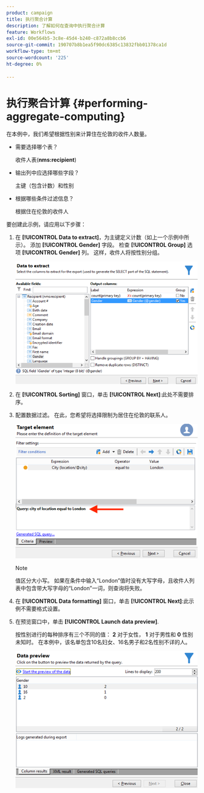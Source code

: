 ```yaml
---
product: campaign
title: 执行聚合计算
description: 了解如何在查询中执行聚合计算
feature: Workflows
exl-id: 00e564b5-3c8e-45d4-b240-c872a8b8ccb6
source-git-commit: 190707b8b1ea5f90dc6385c13832fbb01378ca1d
workflow-type: tm+mt
source-wordcount: '225'
ht-degree: 0%

---
```


# 执行聚合计算 {#performing-aggregate-computing}

在本例中，我们希望根据性别来计算住在伦敦的收件人数量。

* 需要选择哪个表？

   收件人表(**nms:recipient**)

* 输出列中应选择哪些字段？

   主键（包含计数）和性别

* 根据哪些条件过滤信息？

   根据住在伦敦的收件人

要创建此示例，请应用以下步骤：

1. 在 **[!UICONTROL Data to extract]**，为主键定义计数（如上一个示例中所示）。 添加 **[!UICONTROL Gender]** 字段。 检查 **[!UICONTROL Group]** 选项 **[!UICONTROL Gender]** 列。 这样，收件人将按性别分组。

   ![](assets/query_editor_nveau_27.png)

1. 在 **[!UICONTROL Sorting]** 窗口，单击 **[!UICONTROL Next]**:此处不需要排序。
1. 配置数据过滤。 在此，您希望将选择限制为居住在伦敦的联系人。

   ![](assets/query_editor_22.png)

   >[!NOTE]
   >
   >值区分大小写。 如果在条件中输入“London”值时没有大写字母，且收件人列表中包含带大写字母的“London”一词，则查询将失败。

1. 在 **[!UICONTROL Data formatting]** 窗口，单击 **[!UICONTROL Next]**:此示例不需要格式设置。
1. 在预览窗口中，单击 **[!UICONTROL Launch data preview]**.

   按性别进行的每种排序有三个不同的值： **2** 对于女性， **1** 对于男性和 **0** 性别未知时。 在本例中，该名单包含10名妇女、16名男子和2名性别不详的人。

   ![](assets/query_editor_agregat_04.png)
